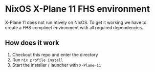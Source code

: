 # NixOS X-Plane 11 FHS environment

X-Plane 11 does not run ntively on NixOS. To get it working we have to create a FHS complinet environment with all required dependencies.

## How does it work

1. Checkout this repo and enter the directory
2. Run `nix profile install`
3. Start the installer / launcher with `X-Plane-11`

